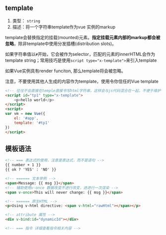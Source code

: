 
## template
1. 类型： `string`
2. 描述：将一个字符串template作为vue 实例的markup

template会替换指定的挂载(mounted)元素。**指定挂载元素内部的markup都会被忽略**，除非template中使用分发插槽(distribution slots)。

如果字符串值以`#`开始，它会被作为selector，匹配的元素的innerHTML会作为template string；常用技巧是使用`script type="x-template">`来引入template

如果Vue实例具有render funciton, 那么template将会被忽略。

注意，不要使用其他人生成的内容作为template，使用令你信任的Vue template


```html
<!-- 往往不会直接在temple直接书写html字符串，这样会与js代码混合在一起，不便于维护 -->
<script id="tp1" type="x-template">
    <p>hello world</p>
</script>
<script>
var vm = new Vue({
    el: '#app',
    template: '#tp1'
})
</script>

```

## 模板语法
```html
<!-- === 表达式的使用，注意是表达式，而不是语句 -->
{{ number + 1 }}
{{ ok ? 'YES' : 'NO' }}

<!-- ====== 文本举例 -->
<span>Message: {{ msg }}</span>
<!-- 辅助使用v-once 数据改变不进行改变，进进行一次渲染 -->
<span v-once>This will never change: {{ msg }}</span>

<!-- ====== 原生HTML -->
<p>Using v-html directive: <span v-html="rawHtml"></span></p>

<!-- attribute 属性 -->
<div v-bind:id="dynamicId"></div>

<!-- === 指令 详细查看指令相关内容 -->


```